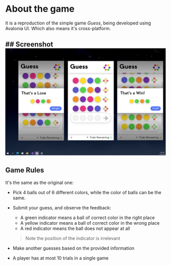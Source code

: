 # About the game

It is a reproduction of the simple game *Guess*, being developed using Avalonia UI. Which also means it's cross-platform. 

## ## Screenshot<img src="GUESS/Assets/screenshot.jpg" alt="screenshot" style="zoom:50%;" />

## Game Rules

It's the same as the original one:

- Pick 4 balls out of 6 different colors, while the color of balls can be the same. 

- Submit your guess, and observe the feedback:

    - A green indicator means a ball of correct color in the right place
    - A yellow indicator means a ball of correct color in the wrong place
    - A red indicator means the ball does not appear at all

    > Note the position of the indicator is irrelevant

- Make another guesses based on the provided information
- A player has at most 10 trials in a single game
